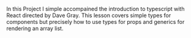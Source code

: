 In this Project I simple accompained the introduction to typescript with React directed by Dave Gray.
This lesson covers simple types for components but precisely how to use types for props and generics for rendering an array list.